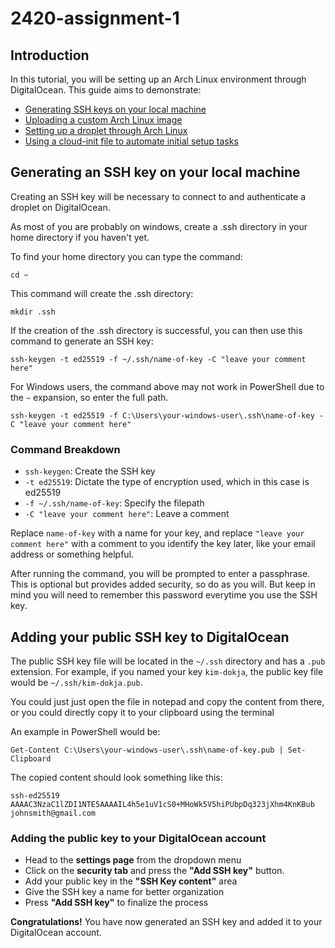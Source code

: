 # 2420-assignment-1
## Introduction
In this tutorial, you will be setting up an Arch Linux environment through DigitalOcean. This guide aims to demonstrate:
- [Generating SSH keys on your local machine](#generating-an-ssh-key-on-your-local-machine)
- [Uploading a custom Arch Linux image](#uploading)
- [Setting up a droplet through Arch Linux](#droplet)
- [Using a cloud-init file to automate initial setup tasks](#cloudinit)

## Generating an SSH key on your local machine
Creating an SSH key will be necessary to connect to and authenticate a droplet on DigitalOcean.

As most of you are probably on windows, create a .ssh directory in your home directory if you haven't yet.


To find your home directory you can type the command:
```
cd ~
```
This command will create the .ssh directory:
```
mkdir .ssh
```

If the creation of the .ssh directory is successful, you can then use this command to generate an SSH key:
```
ssh-keygen -t ed25519 -f ~/.ssh/name-of-key -C "leave your comment here"
```
For Windows users, the command above may not work in PowerShell due to the `~` expansion, so enter the full path.
```
ssh-keygen -t ed25519 -f C:\Users\your-windows-user\.ssh\name-of-key -C "leave your comment here"
```
### Command Breakdown
- `ssh-keygen`: Create the SSH key
- `-t ed25519`: Dictate the type of encryption used, which in this case is ed25519
- `-f ~/.ssh/name-of-key`: Specify the filepath
- `-C "leave your comment here"`: Leave a comment

Replace `name-of-key` with a name for your key, and replace `"leave your comment here"` with a comment to you identify the key later, like your email address or something helpful.

After running the command, you will be prompted to enter a passphrase. This is optional but provides added security, so do as you will. But keep in mind you will need to remember this password everytime you use the SSH key.

## Adding your public SSH key to DigitalOcean

The public SSH key file will be located in the `~/.ssh` directory and has a `.pub` extension. For example, if you named your key `kim-dokja`, the public key file would be `~/.ssh/kim-dokja.pub`.

You could just just open the file in notepad and copy the content from there, or you could directly copy it to your clipboard using the terminal

An example in PowerShell would be:

```
Get-Content C:\Users\your-windows-user\.ssh\name-of-key.pub | Set-Clipboard
```

The copied content should look something like this:
 ```
 ssh-ed25519 AAAAC3NzaC1lZDI1NTE5AAAAIL4h5e1uV1cS0+MHoWk5V5hiPUbpDq323jXhm4KnKBub johnsmith@gmail.com
 ```

 ### Adding the public key to your DigitalOcean account
 
 - Head to the **settings page** from the dropdown menu
 - Click on the **security tab** and press the **"Add SSH key"** button.
 - Add your public key in the **"SSH Key content"** area
 - Give the SSH key a name for better organization
 - Press **"Add SSH key"** to finalize the process

 **Congratulations!** You have now generated an SSH key and added it to your DigitalOcean account.
